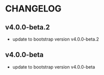 # CHANGELOG

## v4.0.0-beta.2

- update to bootstrap version v4.0.0-beta.2

## v4.0.0-beta

- update to bootstrap version v4.0.0-beta
